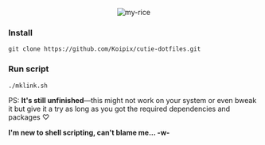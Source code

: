 <div align="center">
  
  ![my-rice](https://i.imgur.com/1wPj3j7.png)
  
</div>

### Install

```
git clone https://github.com/Koipix/cutie-dotfiles.git
```

### Run script

```
./mklink.sh
```

<p>PS: <b>It's still unfinished</b>—this might not work on your system or even bweak it but give it a try as long as you got the required dependencies and packages ♡</p>

<p><b>I'm new to shell scripting, can't blame me... -w-</b></p>
